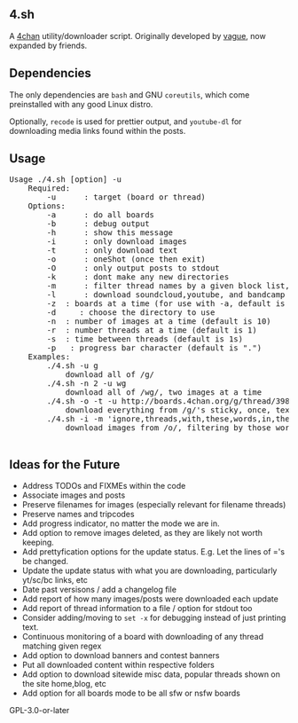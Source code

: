 ## 4.sh
A [4chan](https://4chan.org) utility/downloader script.
Originally developed by [vague](https://github.com/vaguelyr), now expanded by friends.


## Dependencies
The only dependencies are `bash` and GNU `coreutils`, which come preinstalled with any good Linux distro. 

Optionally, `recode` is used for prettier output, and `youtube-dl` for downloading media links found within the posts.


## Usage
<pre>
Usage ./4.sh [option] -u <target>
	Required:
		-u <target> 	: target (board or thread)
	Options:
		-a		: do all boards
		-b 		: debug output
		-h 		: show this message
		-i		: only download images 
		-t		: only download text
		-o		: oneShot (once then exit)
		-O 		: only output posts to stdout
		-k		: dont make any new directories
		-m 		: filter thread names by a given block list, comma delimited.
		-l 		: download soundcloud,youtube, and bandcamp links (requires youtube-dl)
		-z <number>	: boards at a time (for use with -a, default is 1)
		-d <dirname>	: choose the directory to use
		-n <number>	: number of images at a time (default is 10)
		-r <number>	: number threads at a time (default is 1)
		-s <number>	: time between threads (default is 1s)
		-p <character>	: progress bar character (default is ".")
	Examples:
		./4.sh -u g 		
			download all of /g/
		./4.sh -n 2 -u wg	
			download all of /wg/, two images at a time
		./4.sh -o -t -u http://boards.4chan.org/g/thread/39894014/
			download everything from /g/'s sticky, once, text only
		./4.sh -i -m 'ignore,threads,with,these,words,in,the,titles' -u o
			download images from /o/, filtering by those words

</pre>


## Ideas for the Future
- Address TODOs and FIXMEs within the code
- Associate images and posts
- Preserve filenames for images (especially relevant for filename threads)
- Preserve names and tripcodes
- Add progress indicator, no matter the mode we are in.
- Add option to remove images deleted, as they are likely not worth keeping.
- Add prettyfication options for the update status. E.g. Let the lines of ='s be changed.
- Update the update status with what you are downloading, particularly yt/sc/bc links, etc
- Date past versisons / add a changelog file
- Add report of how many images/posts were downloaded each update
- Add report of thread information to a file / option for stdout too
- Consider adding/moving to `set -x` for debugging instead of just printing text.
- Continuous monitoring of a board with downloading of any thread matching given regex
- Add option to download banners and contest banners
- Put all downloaded content within respective folders
- Add option to download sitewide misc data, popular threads shown on the site home,blog, etc
- Add option for all boards mode to be all sfw or nsfw boards

GPL-3.0-or-later
